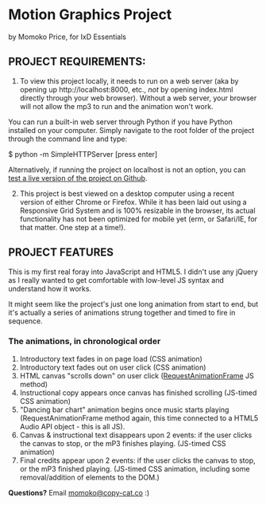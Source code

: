 # Motion Graphics Project
by Momoko Price, for IxD Essentials  

## PROJECT REQUIREMENTS: 
1) To view this project locally, it needs to run on a web server (aka by opening up http://localhost:8000, etc., _not_ by opening index.html directly through your web browser). Without a web server, your browser will not allow the mp3 to run and the animation won't work. 

You can run a built-in web server through Python if you have Python installed on your computer. Simply navigate to the root folder of the project through the command line and type: 

$ python -m SimpleHTTPServer [press enter]

Alternatively, if running the project on localhost is not an option, you can [test a live version of the project on Github](http://mogwaimomo.github.io).

2) This project is best viewed on a desktop computer using a recent version of either Chrome or Firefox. While it has been laid out using a Responsive Grid System and is 100% resizable in the browser, its actual functionality has not been optimized for mobile yet (erm, or Safari/IE, for that matter. One step at a time!). 

## PROJECT FEATURES
This is my first real foray into JavaScript and HTML5. I didn't use any jQuery as I really wanted to get comfortable with low-level JS syntax and understand how it works. 

It might seem like the project's just one long animation from start to end, but it's actually a series of animations strung together and timed to fire in sequence. 

### The animations, in chronological order

1. Introductory text fades in on page load (CSS animation)
2. Introductory text fades out on user click (CSS animation)
3. HTML canvas "scrolls down" on user click ([RequestAnimationFrame](http://www.paulirish.com/2011/requestanimationframe-for-smart-animating/) JS method)
4. Instructional copy appears once canvas has finished scrolling (JS-timed CSS animation)
5. "Dancing bar chart" animation begins once music starts playing (RequestAnimationFrame method again, this time connected to a HTML5 Audio API object - this is all JS). 
6. Canvas & instructional text disappears upon 2 events: if the user clicks the canvas to stop, or the mP3 finishes playing. (JS-timed CSS animation)
7. Final credits appear upon 2 events: if the user clicks the canvas to stop, or the mP3 finished playing. (JS-timed CSS animation, including some removal/addition of elements to the DOM.)

**Questions?** Email momoko@copy-cat.co :)


